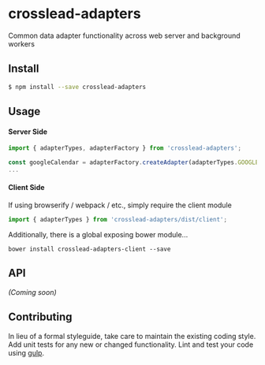 # crosslead-adapters
Common data adapter functionality across web server and background workers


## Install

```bash
$ npm install --save crosslead-adapters
```


## Usage

#### Server Side

```javascript
import { adapterTypes, adapterFactory } from 'crosslead-adapters';

const googleCalendar = adapterFactory.createAdapter(adapterTypes.GOOGLE_CALENDAR);
...
```

#### Client Side

If using browserify / webpack / etc., simply require the client module
```javascript
import { adapterTypes } from 'crosslead-adapters/dist/client';
```
Additionally, there is a global exposing bower module...
```shell
bower install crosslead-adapters-client --save
```

## API

_(Coming soon)_


## Contributing

In lieu of a formal styleguide, take care to maintain the existing coding style. Add unit tests for any new or changed functionality. Lint and test your code using [gulp](http://gulpjs.com/).

